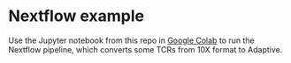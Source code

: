 # Nextflow example

Use the Jupyter notebook from this repo in [Google Colab](https://colab.research.google.com/drive/1ZsNFon7OM4hG0XcYsbp9DlXtPRNKW6er?usp=sharing) to run the Nextflow pipeline, which converts some TCRs from 10X format to Adaptive.